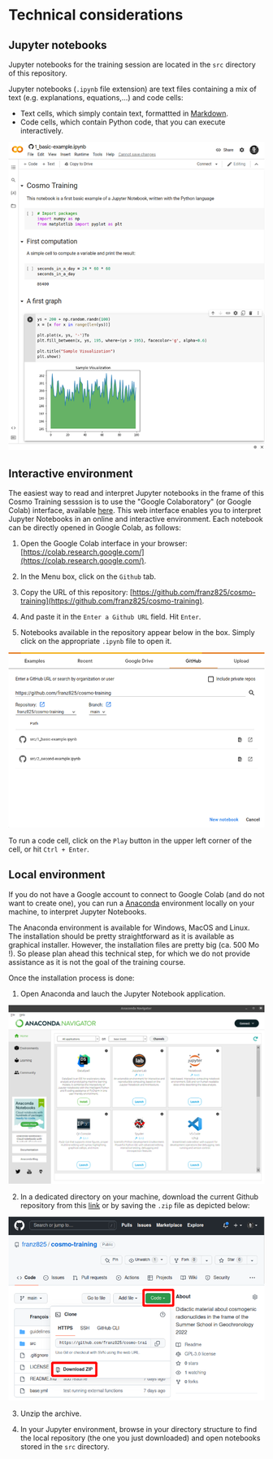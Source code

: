 # Technical considerations

## Jupyter notebooks

Jupyter notebooks for the training session are located in the `src` directory of this repository.

Jupyter notebooks (`.ipynb` file extension) are text files containing a mix of text (e.g. explanations, equations,...) and code cells:

- Text cells, which simply contain text, formattted in [Markdown](https://www.markdownguide.org/).
- Code cells, which contain Python code, that you can execute interactively.

![Run a code cell](imgs/colab-first-notebook.png)

## Interactive environment

The easiest way to read and interpret Jupyter notebooks in the frame of this Cosmo Training sesssion is to use the "Google Colaboratory" (or Google Colab) interface, available [here](https://colab.research.google.com). This web interface enables you to interpret Jupyter Notebooks in an online and interactive environment. Each notebook can be directly opened in Google Colab, as follows:

1. Open the Google Colab interface in your browser: [https://colab.research.google.com/](https://colab.research.google.com/).

2. In the Menu box, click on the `Github` tab.

3. Copy the URL of this repository: [https://github.com/franz825/cosmo-training](https://github.com/franz825/cosmo-training).

4. And paste it in the `Enter a Github URL` field. Hit `Enter`.

5. Notebooks available in the repository appear below in the box. Simply click on the appropriate `.ipynb` file to open it.

![Connect to the repository](imgs/colab-open-notebook.png)

To run a code cell, click on the `Play` button in the upper left corner of the cell, or hit `Ctrl + Enter`.

## Local environment

If you do not have a Google account to connect to Google Colab (and do not want to create one), you can run a [Anaconda](https://www.anaconda.com/) environment locally on your machine, to interpret Jupyter Notebooks.

The Anaconda environment is available for Windows, MacOS and Linux. The installation should be pretty straightforward as it is available as graphical installer. However, the installation files are pretty big (ca. 500 Mo !). So please plan ahead this technical step, for which we do not provide assistance as it is not the goal of the training course.

Once the installation process is done:

1. Open Anaconda and lauch the Jupyter Notebook application.

![Anaconda environment](imgs/anaconda-environment.png)

2. In a dedicated directory on your machine, download the current Github repository from this [link](https://github.com/franz825/cosmo-training/zipball/master/) or by saving the `.zip` file as depicted below:

![Download Github repository](imgs/download-repository.png)

3. Unzip the archive.

4. In your Jupyter environment, browse in your directory structure to find the local repository (the one you just downloaded) and open notebooks stored in the `src` directory.
